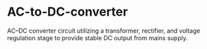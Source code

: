 # AC-to-DC-converter
AC–DC converter circuit utilizing a transformer, rectifier, and voltage regulation stage to provide stable DC output from mains supply.
